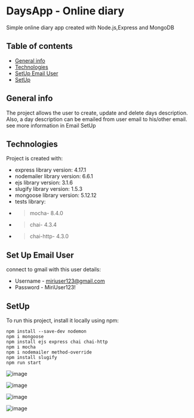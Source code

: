 # DaysApp - Online diary
Simple online diary app created with Node.js,Express and MongoDB

## Table of contents
* [General info](#general-info)
* [Technologies](#technologies)
* [SetUp Email User](#set-up-email-user)
* [SetUp](#setUP)
	
 ## General info
The project allows the user to create, update and delete days description.
Also, a day description can be emailed from user email to his/other email. see more information in Email SetUp
 
## Technologies
Project is created with:
* express library version: 4.17.1
* nodemailer library version: 6.6.1
* ejs library version: 3.1.6
* slugify library version: 1.5.3
* mongoose library version: 5.12.12
* tests library: 
* > mocha- 8.4.0
* >chai- 4.3.4
* >chai-http- 4.3.0
	
## Set Up Email User
connect to gmail with this user details: 
* Username - miriuser123@gmail.com
* Password - MiriUser123!

## SetUp
To run this project, install it locally using npm:

```
npm install --save-dev nodemon
npm i mongoose
npm install ejs express chai chai-http
npm i mocha
npm i nodemailer method-override
npm install slugify
npm run start

```
![image](https://user-images.githubusercontent.com/85124420/120298674-f8525c80-c2d2-11eb-928d-b3011b9e7ff0.png)

![image](https://user-images.githubusercontent.com/85124420/120298734-030cf180-c2d3-11eb-8992-9fc9dccd588d.png)

![image](https://user-images.githubusercontent.com/85124420/120298798-0e601d00-c2d3-11eb-9b48-9977bc3619c1.png)

![image](https://user-images.githubusercontent.com/85124420/120298882-2041c000-c2d3-11eb-83e9-7730f73e73d9.png)



